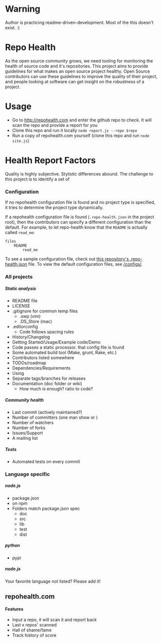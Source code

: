 # Warning

Author is practicing readme-driven-development. Most of the this doesn't exist. :)

# Repo Health

As the open source community grows, we need tooling for monitoring the health of source code and it's repositories. This project aims to provide guidelines for what makes an open source project healthy. Open Source contributors can use these guidelines to improve the quality of their project, and people looking at software can get insight on the robustness of a project.

# Usage
* Go to http://repohealth.com and enter the github repo to check. It will scan the repo and provide a report for you
* Clone this repo and run it locally
	`node report.js --repo $repo`
* Run a copy of repohealth.com yourself (clone this repo and run `node site.js`)


# Health Report Factors
Quality is highly subjective. Stylistic differences abound. The challenge to this project is to identify a set of 

### Configuration
If no repohealth configuration file is found and no project type is specified, it tries to determine the project type dynamically. 

If a repohealth configuration file is found (`.repo-health.json` in the project root), then the contributors can specify a different configuration than the default. For example, to let repo-health know that the `README` is actually called `read_me`:

```
files
	README
		read_me
```

To see a sample configuration file, check out [this repository's .repo-health.json](.repo_health) file. To view the default configuration files, see [/configs/](configs/).

### All projects

##### Static analysis

* README file
* LICENSE
* .gitignore for common temp files
	* .swp (vim)
	* .DS_Store (mac)
* .editorconfig
	* Code follows spacing rules 
* History/Changelog
* Getting Started/Usage/Example code/Demo
* Code passes a static processor. that config file is found
* Some automated build tool (Make, grunt, Rake, etc.)
* Contributors listed somewhere
* TODOs/roadmap
* Dependencies/Requirements
* Using
* Separate tags/branches for releases
* Documentation (doc folder or wiki)
	* How much is enough? ratio to code? 

##### Community health

* Last commit (actively maintained?)
* Number of committers (one man show or )
* Number of watchers
* Number of forks
* Issues/Support
* A mailing list

##### Tests
* Automated tests on every commit


### Language specific

##### node.js
* package.json
* on npm
* Folders match package.json spec
	* doc
	* src
	* lib
	* test
	* dist
	
##### python
* pypi

##### node.js


Your favorite language not listed? Please add it!

## repohealth.com

#### Features 

* Input a repo, it will scan it and report back
* Last x repos' scanned
* Hall of shame/fame
* Track history of score